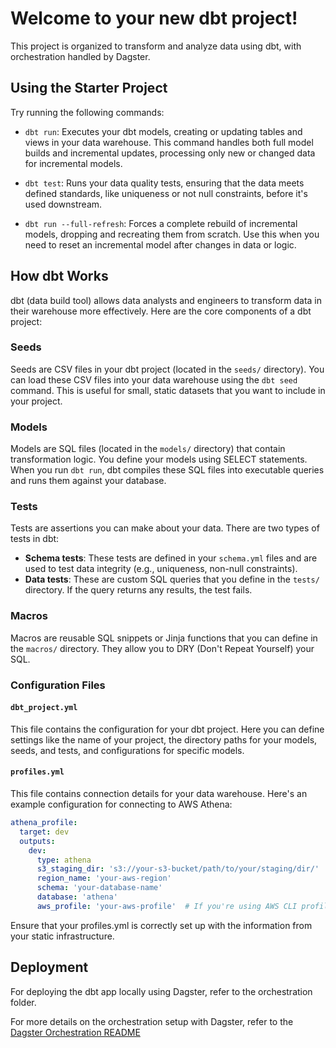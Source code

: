 # Welcome to your new dbt project!

This project is organized to transform and analyze data using dbt, with orchestration handled by Dagster.

## Using the Starter Project

Try running the following commands:

- `dbt run`: Executes your dbt models, creating or updating tables and views in your data warehouse. This command handles both full model builds and incremental updates, processing only new or changed data for incremental models.

- `dbt test`: Runs your data quality tests, ensuring that the data meets defined standards, like uniqueness or not null constraints, before it's used downstream.

- `dbt run --full-refresh`: Forces a complete rebuild of incremental models, dropping and recreating them from scratch. Use this when you need to reset an incremental model after changes in data or logic.

## How dbt Works

dbt (data build tool) allows data analysts and engineers to transform data in their warehouse more effectively. Here are the core components of a dbt project:

### Seeds

Seeds are CSV files in your dbt project (located in the `seeds/` directory). You can load these CSV files into your data warehouse using the `dbt seed` command. This is useful for small, static datasets that you want to include in your project.

### Models

Models are SQL files (located in the `models/` directory) that contain transformation logic. You define your models using SELECT statements. When you run `dbt run`, dbt compiles these SQL files into executable queries and runs them against your database.

### Tests

Tests are assertions you can make about your data. There are two types of tests in dbt:
- **Schema tests**: These tests are defined in your `schema.yml` files and are used to test data integrity (e.g., uniqueness, non-null constraints).
- **Data tests**: These are custom SQL queries that you define in the `tests/` directory. If the query returns any results, the test fails.

### Macros

Macros are reusable SQL snippets or Jinja functions that you can define in the `macros/` directory. They allow you to DRY (Don't Repeat Yourself) your SQL.

### Configuration Files

#### `dbt_project.yml`

This file contains the configuration for your dbt project. Here you can define settings like the name of your project, the directory paths for your models, seeds, and tests, and configurations for specific models.

#### `profiles.yml`

This file contains connection details for your data warehouse. Here's an example configuration for connecting to AWS Athena:

```yaml
athena_profile:
  target: dev
  outputs:
    dev:
      type: athena
      s3_staging_dir: 's3://your-s3-bucket/path/to/your/staging/dir/'
      region_name: 'your-aws-region'
      schema: 'your-database-name'
      database: 'athena'
      aws_profile: 'your-aws-profile'  # If you're using AWS CLI profiles
```
Ensure that your profiles.yml is correctly set up with the information from your static infrastructure.


## Deployment

For deploying the dbt app locally using Dagster, refer to the orchestration folder.

For more details on the orchestration setup with Dagster, refer to the [Dagster Orchestration README](./orchestration/)